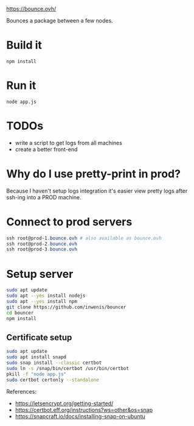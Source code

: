 https://bounce.ovh/

Bounces a package between a few nodes.

# Build it
```
npm install
```

# Run it
```
node app.js
```

# TODOs
- write a script to get logs from all machines
- create a better front-end

# Why do I use pretty-print in prod?
Because I haven't setup logs integration it's easier view pretty logs after ssh-ing into a PROD machine.

# Connect to prod servers
```PowerShell
ssh root@prod-1.bounce.ovh # also available as bounce.ovh
ssh root@prod-2.bounce.ovh
ssh root@prod-3.bounce.ovh
```

# Setup server

```bash
sudo apt update
sudo apt --yes install nodejs
sudo apt --yes install npm
git clone https://github.com/inwenis/bouncer
cd bouncer
npm install
```

## Certificate setup
```bash
sudo apt update
sudo apt install snapd
sudo snap install --classic certbot
sudo ln -s /snap/bin/certbot /usr/bin/certbot
pkill -f "node app.js"
sudo certbot certonly --standalone
```

References:
- https://letsencrypt.org/getting-started/
- https://certbot.eff.org/instructions?ws=other&os=snap
- https://snapcraft.io/docs/installing-snap-on-ubuntu
